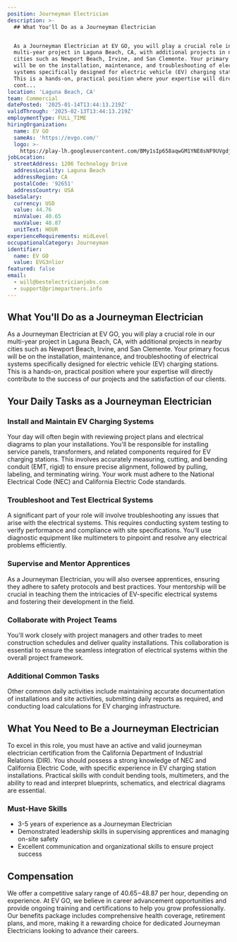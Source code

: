 ```yaml
---
position: Journeyman Electrician
description: >-
  ## What You'll Do as a Journeyman Electrician


  As a Journeyman Electrician at EV GO, you will play a crucial role in our
  multi-year project in Laguna Beach, CA, with additional projects in nearby
  cities such as Newport Beach, Irvine, and San Clemente. Your primary focus
  will be on the installation, maintenance, and troubleshooting of electrical
  systems specifically designed for electric vehicle (EV) charging stations.
  This is a hands-on, practical position where your expertise will directly
  cont...
location: 'Laguna Beach, CA'
team: Commercial
datePosted: '2025-01-14T13:44:13.219Z'
validThrough: '2025-02-13T13:44:13.219Z'
employmentType: FULL_TIME
hiringOrganization:
  name: EV GO
  sameAs: 'https://evgo.com/'
  logo: >-
    https://play-lh.googleusercontent.com/BMy1sIp658aqwGM1YNE8sNF9UVgdj56o09jsyuk-IbCdAwVVpLCAhPNvmYDPRO7pi0E
jobLocation:
  streetAddress: 1206 Technology Drive
  addressLocality: Laguna Beach
  addressRegion: CA
  postalCode: '92651'
  addressCountry: USA
baseSalary:
  currency: USD
  value: 44.76
  minValue: 40.65
  maxValue: 48.87
  unitText: HOUR
experienceRequirements: midLevel
occupationalCategory: Journeyman
identifier:
  name: EV GO
  value: EVG3nlior
featured: false
email:
  - will@bestelectricianjobs.com
  - support@primepartners.info
---
```




## What You'll Do as a Journeyman Electrician

As a Journeyman Electrician at EV GO, you will play a crucial role in our multi-year project in Laguna Beach, CA, with additional projects in nearby cities such as Newport Beach, Irvine, and San Clemente. Your primary focus will be on the installation, maintenance, and troubleshooting of electrical systems specifically designed for electric vehicle (EV) charging stations. This is a hands-on, practical position where your expertise will directly contribute to the success of our projects and the satisfaction of our clients.

## Your Daily Tasks as a Journeyman Electrician

### Install and Maintain EV Charging Systems

Your day will often begin with reviewing project plans and electrical diagrams to plan your installations. You'll be responsible for installing service panels, transformers, and related components required for EV charging stations. This involves accurately measuring, cutting, and bending conduit (EMT, rigid) to ensure precise alignment, followed by pulling, labeling, and terminating wiring. Your work must adhere to the National Electrical Code (NEC) and California Electric Code standards.

### Troubleshoot and Test Electrical Systems

A significant part of your role will involve troubleshooting any issues that arise with the electrical systems. This requires conducting system testing to verify performance and compliance with site specifications. You'll use diagnostic equipment like multimeters to pinpoint and resolve any electrical problems efficiently.

### Supervise and Mentor Apprentices

As a Journeyman Electrician, you will also oversee apprentices, ensuring they adhere to safety protocols and best practices. Your mentorship will be crucial in teaching them the intricacies of EV-specific electrical systems and fostering their development in the field.

### Collaborate with Project Teams

You'll work closely with project managers and other trades to meet construction schedules and deliver quality installations. This collaboration is essential to ensure the seamless integration of electrical systems within the overall project framework.

### Additional Common Tasks

Other common daily activities include maintaining accurate documentation of installations and site activities, submitting daily reports as required, and conducting load calculations for EV charging infrastructure.

## What You Need to Be a Journeyman Electrician

To excel in this role, you must have an active and valid journeyman electrician certification from the California Department of Industrial Relations (DIR). You should possess a strong knowledge of NEC and California Electric Code, with specific experience in EV charging station installations. Practical skills with conduit bending tools, multimeters, and the ability to read and interpret blueprints, schematics, and electrical diagrams are essential.

### Must-Have Skills

- 3-5 years of experience as a Journeyman Electrician
- Demonstrated leadership skills in supervising apprentices and managing on-site safety
- Excellent communication and organizational skills to ensure project success

## Compensation

We offer a competitive salary range of $40.65-$48.87 per hour, depending on experience. At EV GO, we believe in career advancement opportunities and provide ongoing training and certifications to help you grow professionally. Our benefits package includes comprehensive health coverage, retirement plans, and more, making it a rewarding choice for dedicated Journeyman Electricians looking to advance their careers.